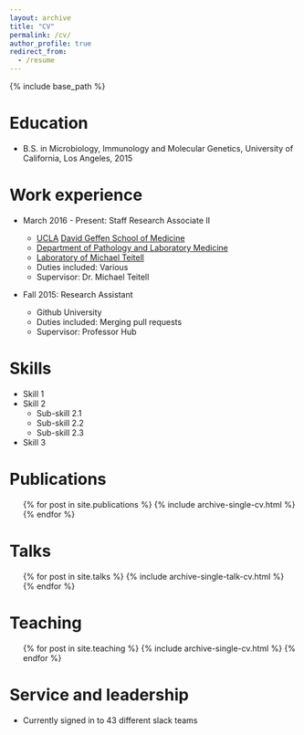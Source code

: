 ```yaml
---
layout: archive
title: "CV"
permalink: /cv/
author_profile: true
redirect_from:
  - /resume
---
```


{% include base_path %}

Education
======
* B.S. in Microbiology, Immunology and Molecular Genetics, University of California, Los Angeles, 2015

Work experience
======
* March 2016 - Present: Staff Research Associate II
  * [UCLA](https://ucla.edu) [David Geffen School of Medicine](https://medschool.ucla.edu)
  * [Department of Pathology and Laboratory Medicine](https://pathology.ucla.edu)
  * [Laboratory of Michael Teitell](https://teitell-lab.dgsom.ucla.edu)
  * Duties included: Various
  * Supervisor: Dr. Michael Teitell

* Fall 2015: Research Assistant
  * Github University
  * Duties included: Merging pull requests
  * Supervisor: Professor Hub
  
Skills
======
* Skill 1
* Skill 2
  * Sub-skill 2.1
  * Sub-skill 2.2
  * Sub-skill 2.3
* Skill 3

Publications
======
  <ul>{% for post in site.publications %}
    {% include archive-single-cv.html %}
  {% endfor %}</ul>
  
Talks
======
  <ul>{% for post in site.talks %}
    {% include archive-single-talk-cv.html %}
  {% endfor %}</ul>
  
Teaching
======
  <ul>{% for post in site.teaching %}
    {% include archive-single-cv.html %}
  {% endfor %}</ul>
  
Service and leadership
======
* Currently signed in to 43 different slack teams
